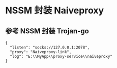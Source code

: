 # NSSM 封装 Naiveproxy

## 参考 NSSM 封装 Trojan-go
```
{
  "listen": "socks://127.0.0.1:2078",
  "proxy": "Naiveproxy-link",
  "log": "E:\\MyApp\\proxy-service\\naiveproxy"
}
```
